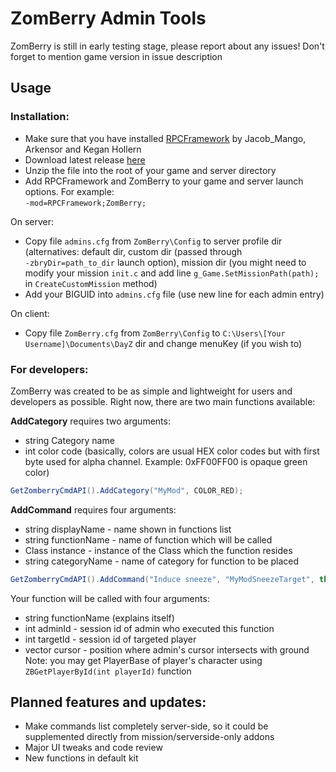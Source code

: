 # ZomBerry Admin Tools
ZomBerry is still in early testing stage, please report about any issues!
Don't forget to mention game version in issue description

## Usage
### Installation:
* Make sure that you have installed [RPCFramework](https://github.com/Jacob-Mango/DayZ-RPCFramework) by Jacob_Mango, Arkensor and Kegan Hollern
* Download latest release [here](https://github.com/Moondarker/ZomBerry-DayZAdminTools/releases)
* Unzip the file into the root of your game and server directory
* Add RPCFramework and ZomBerry to your game and server launch options. For example:  
```-mod=RPCFramework;ZomBerry;```

On server:
* Copy file ```admins.cfg``` from ```ZomBerry\Config``` to server profile dir (alternatives: default dir, custom dir (passed through  
```-zbryDir=path_to_dir``` launch option), mission dir (you might need to modify your mission ```init.c``` and add line   ```g_Game.SetMissionPath(path);``` in ```CreateCustomMission``` method)
* Add your BIGUID into ```admins.cfg``` file (use new line for each admin entry)

On client:
* Copy file ```ZomBerry.cfg``` from ```ZomBerry\Config``` to ```C:\Users\[Your Username]\Documents\DayZ``` dir and change menuKey (if you wish to)


### For developers:
ZomBerry was created to be as simple and lightweight for users and developers as possible. Right now, there are two main functions available:

**AddCategory** requires two arguments: 
* string Category name
* int color code (basically, colors are usual HEX color codes but with first byte used for alpha channel. Example: 0xFF00FF00 is opaque green color)
```java
GetZomberryCmdAPI().AddCategory("MyMod", COLOR_RED);
```

**AddCommand** requires four arguments: 
* string displayName - name shown in functions list
* string functionName - name of function which will be called
* Class instance - instance of the Class which the function resides
* string categoryName - name of category for function to be placed
```java
GetZomberryCmdAPI().AddCommand("Induce sneeze", "MyModSneezeTarget", this, "MyMod");
```
Your function will be called with four arguments:
* string functionName (explains itself)
* int adminId - session id of admin who executed this function 
* int targetId - session id of targeted player
* vector cursor - position where admin's cursor intersects with ground
Note: you may get PlayerBase of player's character using ```ZBGetPlayerById(int playerId)``` function

## Planned features and updates:
* Make commands list completely server-side, so it could be supplemented directly from mission/serverside-only addons
* Major UI tweaks and code review
* New functions in default kit
